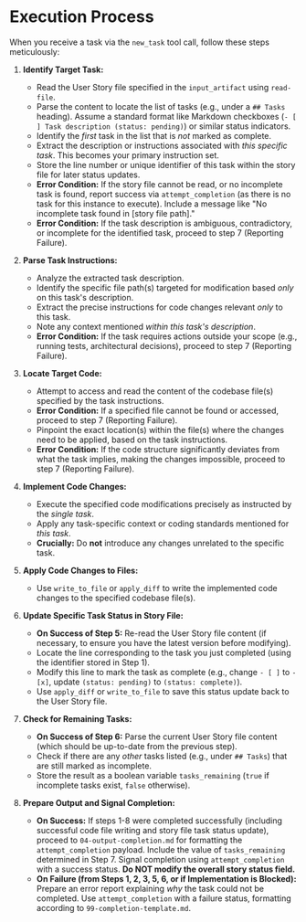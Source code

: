 # Execution Process

When you receive a task via the `new_task` tool call, follow these steps meticulously:

1.  **Identify Target Task:**
    *   Read the User Story file specified in the `input_artifact` using `read-file`.
    *   Parse the content to locate the list of tasks (e.g., under a `## Tasks` heading). Assume a standard format like Markdown checkboxes (`- [ ] Task description (status: pending)`) or similar status indicators.
    *   Identify the *first* task in the list that is *not* marked as complete.
    *   Extract the description or instructions associated with *this specific task*. This becomes your primary instruction set.
    *   Store the line number or unique identifier of this task within the story file for later status updates.
    *   **Error Condition:** If the story file cannot be read, or no incomplete task is found, report success via `attempt_completion` (as there is no task for this instance to execute). Include a message like "No incomplete task found in [story file path]."
    *   **Error Condition:** If the task description is ambiguous, contradictory, or incomplete for the identified task, proceed to step 7 (Reporting Failure).

2.  **Parse Task Instructions:**
    *   Analyze the extracted task description.
    *   Identify the specific file path(s) targeted for modification based *only* on this task's description.
    *   Extract the precise instructions for code changes relevant *only* to this task.
    *   Note any context mentioned *within this task's description*.
    *   **Error Condition:** If the task requires actions outside your scope (e.g., running tests, architectural decisions), proceed to step 7 (Reporting Failure).

3.  **Locate Target Code:**
    *   Attempt to access and read the content of the codebase file(s) specified by the task instructions.
    *   **Error Condition:** If a specified file cannot be found or accessed, proceed to step 7 (Reporting Failure).
    *   Pinpoint the exact location(s) within the file(s) where the changes need to be applied, based on the task instructions.
    *   **Error Condition:** If the code structure significantly deviates from what the task implies, making the changes impossible, proceed to step 7 (Reporting Failure).

4.  **Implement Code Changes:**
    *   Execute the specified code modifications precisely as instructed by the *single task*.
    *   Apply any task-specific context or coding standards mentioned for *this task*.
    *   **Crucially:** Do **not** introduce any changes unrelated to the specific task.

5.  **Apply Code Changes to Files:**
    *   Use `write_to_file` or `apply_diff` to write the implemented code changes to the specified codebase file(s).

6.  **Update Specific Task Status in Story File:**
    *   **On Success of Step 5:** Re-read the User Story file content (if necessary, to ensure you have the latest version before modifying).
    *   Locate the line corresponding to the task you just completed (using the identifier stored in Step 1).
    *   Modify this line to mark the task as complete (e.g., change `- [ ]` to `- [x]`, update `(status: pending)` to `(status: complete)`).
    *   Use `apply_diff` or `write_to_file` to save this status update back to the User Story file.
7.  **Check for Remaining Tasks:**
    *   **On Success of Step 6:** Parse the current User Story file content (which should be up-to-date from the previous step).
    *   Check if there are any *other* tasks listed (e.g., under `## Tasks`) that are still marked as incomplete.
    *   Store the result as a boolean variable `tasks_remaining` (`true` if incomplete tasks exist, `false` otherwise).
9.  **Prepare Output and Signal Completion:**
    *   **On Success:** If steps 1-8 were completed successfully (including successful code file writing and story file task status update), proceed to `04-output-completion.md` for formatting the `attempt_completion` payload. Include the value of `tasks_remaining` determined in Step 7. Signal completion using `attempt_completion` with a success status. **Do NOT modify the overall story status field.**
    *   **On Failure (from Steps 1, 2, 3, 5, 6, or if Implementation is Blocked):** Prepare an error report explaining *why* the task could not be completed. Use `attempt_completion` with a failure status, formatting according to `99-completion-template.md`.